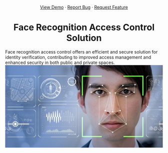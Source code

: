 <a name="readme-top"></a>
<div align="center">
  <p align="center">
    <a href="https://www.youtube.com/watch?v=4aPsZ5zp0sk">View Demo</a>
    ·
    <a href="https://github.com/nqkhanh2002/CinnamonBootcamp2023_PreEntrace/issues">Report Bug</a>
    ·
    <a href="https://github.com/nqkhanh2002/CinnamonBootcamp2023_PreEntrace/pulls">Request Feature</a>
  </p>
</div>
<h1 align="center">Face Recognition Access Control Solution</h1>
Face recognition access control offers an efficient and secure solution for identity verification, contributing to improved access management and enhanced security in both public and private spaces.
<div align="center">
  <img src="introReadme.jpg" alt="Result Example" >
</div>
